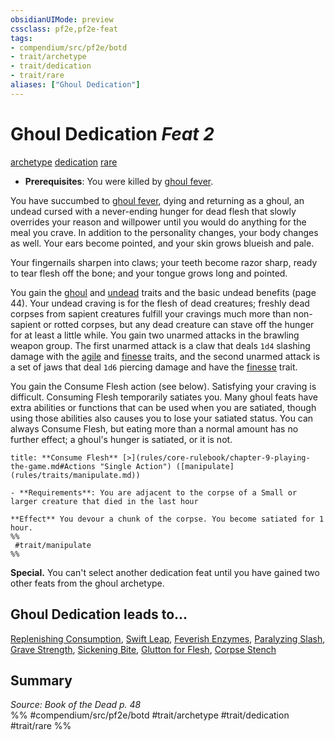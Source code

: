 ```yaml
---
obsidianUIMode: preview
cssclass: pf2e,pf2e-feat
tags:
- compendium/src/pf2e/botd
- trait/archetype
- trait/dedication
- trait/rare
aliases: ["Ghoul Dedication"]
---
```

# Ghoul Dedication  *Feat 2*  
[archetype](archetype.md "Archetype Feat Trait")  [dedication](dedication.md "Dedication Feat Trait")  [rare](rare.md "Rare Rarity Trait")  

- **Prerequisites**: You were killed by [ghoul fever](ghoul-fever-b1.md).

You have succumbed to [ghoul fever](ghoul-fever-b1.md), dying and returning as a ghoul, an undead cursed with a never-ending hunger for dead flesh that slowly overrides your reason and willpower until you would do anything for the meal you crave. In addition to the personality changes, your body changes as well. Your ears become pointed, and your skin grows blueish and pale.

Your fingernails sharpen into claws; your teeth become razor sharp, ready to tear flesh off the bone; and your tongue grows long and pointed.

You gain the [ghoul](ghoul-b1.md "Ghoul Creature Trait") and [undead](undead.md "Undead Creature Type Trait") traits and the basic undead benefits (page 44). Your undead craving is for the flesh of dead creatures; freshly dead corpses from sapient creatures fulfill your cravings much more than non-sapient or rotted corpses, but any dead creature can stave off the hunger for at least a little while. You gain two unarmed attacks in the brawling weapon group. The first unarmed attack is a claw that deals `1d4` slashing damage with the [agile](agile.md "Agile Weapon Trait") and [finesse](finesse.md "Finesse Weapon Trait") traits, and the second unarmed attack is a set of jaws that deal `1d6` piercing damage and have the [finesse](finesse.md "Finesse Weapon Trait") trait.

You gain the Consume Flesh action (see below). Satisfying your craving is difficult. Consuming Flesh temporarily satiates you. Many ghoul feats have extra abilities or functions that can be used when you are satiated, though using those abilities also causes you to lose your satiated status. You can always Consume Flesh, but eating more than a normal amount has no further effect; a ghoul's hunger is satiated, or it is not.

```ad-embed-ability
title: **Consume Flesh** [>](rules/core-rulebook/chapter-9-playing-the-game.md#Actions "Single Action") ([manipulate](rules/traits/manipulate.md))

- **Requirements**: You are adjacent to the corpse of a Small or larger creature that died in the last hour

**Effect** You devour a chunk of the corpse. You become satiated for 1 hour.  
%%
 #trait/manipulate 
%%
```

**Special.** You can't select another dedication feat until you have gained two other feats from the ghoul archetype.

## Ghoul Dedication leads to...

[Replenishing Consumption](replenishing-consumption-botd.md), [Swift Leap](swift-leap-botd.md), [Feverish Enzymes](feverish-enzymes-botd.md), [Paralyzing Slash](paralyzing-slash-botd.md), [Grave Strength](grave-strength-botd.md), [Sickening Bite](sickening-bite-botd.md), [Glutton for Flesh](glutton-for-flesh-botd.md), [Corpse Stench](corpse-stench-botd.md)

## Summary

*Source: Book of the Dead p. 48*  
%% #compendium/src/pf2e/botd #trait/archetype #trait/dedication #trait/rare %%